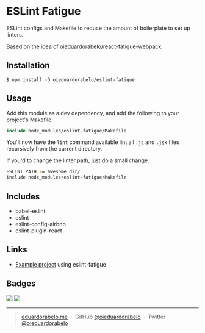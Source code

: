 # ESLint Fatigue

ESLint configs and Makefile to reduce the amount of boilerplate to set up linters.

Based on the idea of [oieduardorabelo/react-fatigue-webpack](https://github.com/oieduardorabelo/react-fatigue-webpack),

## Installation

```
$ npm install -D oieduardorabelo/eslint-fatigue
```

## Usage

Add this module as a dev dependency, and add the following to your project's Makefile:

```Makefile
include node_modules/eslint-fatigue/Makefile
```

You'll now have the `lint` command available lint all `.js` and `.jsx` files recursively from the current directory.

If you'd to change the linter path, just do a small change:

```Bash
ESLINT_PATH ?= awesome_dir/
include node_modules/eslint-fatigue/Makefile
```

## Includes

- babel-eslint
- eslint
- eslint-config-airbnb
- eslint-plugin-react

## Links

- [Example project](https://github.com/oieduardorabelo/react-companies-board) using eslint-fatigue

## Badges

![](https://img.shields.io/badge/license-MIT-blue.svg)
![](https://img.shields.io/badge/status-stable-green.svg)

---

> [eduardorabelo.me](http://eduardorabelo.me) &nbsp;&middot;&nbsp;
> GitHub [@oieduardorabelo](https://github.com/oieduardorabelo) &nbsp;&middot;&nbsp;
> Twitter [@oieduardorabelo](https://twitter.com/oieduardorabelo)
